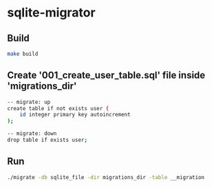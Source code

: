# sqlite-migrator

## Build

```bash
make build
```

## Create '001_create_user_table.sql' file inside 'migrations_dir'

```bash
-- migrate: up
create table if not exists user (
    id integer primary key autoincrement
);

-- migrate: down
drop table if exists user;
```

## Run

```bash
./migrate -db sqlite_file -dir migrations_dir -table __migration
```
